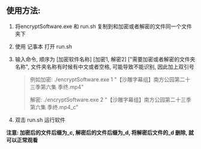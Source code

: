## 使用方法:

1. 将encryptSoftware.exe 和 run.sh 复制到和加密或者解密的文件同一个文件夹下

2. 使用 记事本 打开 run.sh

3. 输入命令, 顺序为 [加密软件名称] [加密1, 解密2] ["需要加密或者解密的文件夹名称", 文件夹名称有时候有中文或者空格, 可能导致不能识别, 因此加上双引号

   >例如加密:
   >./encryptSoftware.exe 1 "【沙雕字幕组】南方公园第二十三季第六集 季终.mp4"
   >
   >解密:
   >./encryptSoftware.exe 2 "【沙雕字幕组】南方公园第二十三季第六集 季终.mp4_c"

4. 双击 run.sh 运行软件

**注意: 加密后的文件后缀为_c, 解密后的文件后缀为_d, 将解密后文件的_d 删除, 就可以正常观看**